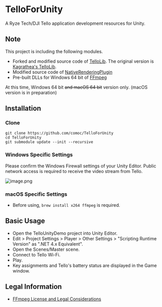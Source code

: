 # TelloForUnity

A Ryze Tech/DJI Tello application development resources for Unity.

## Note

This project is including the following modules.

* Forked and modified source code of [TelloLib](https://github.com/comoc/TelloLib). The original version is [Kagrathea's TelloLib](https://github.com/Kragrathea/TelloLib).
* Modified source code of [NativeRenderingPlugin](https://bitbucket.org/Unity-Technologies/graphicsdemos/src/default/NativeRenderingPlugin/)
* Pre-built DLLs for Windows 64 bit of [FFmpeg](https://www.ffmpeg.org/)

At this time, Windows 64 bit ~~and macOS 64 bit~~ version only. (macOS version is in preparation)

## Installation

### Clone

```
git clone https://github.com/comoc/TelloForUnity
cd TelloForUnity
git submodule update --init --recursive
```

### Windows Specific Settings

Please confirm the Windows Firewall settings of your Unity Editor. Public network access is required to receive the video stream from Tello.

![image.png](https://qiita-image-store.s3.amazonaws.com/0/39561/6e7de478-cbd8-be4f-1687-2f43135f9c10.png)

### macOS Specific Settings

* Before using, ```brew install x264 ffmpeg``` is required.

## Basic Usage

* Open the TelloUnityDemo project into Unity Editor.
* Edit > Project Settings > Player > Other Settings > "Scripting Runtime Version" as ".NET 4.x Equivalent".
* Open the Scenes/Master scene.
* Connect to Tello Wi-Fi.
* Play.
* Key assignments and Tello's battery status are displayed in the Game window.

## Legal Information

* [FFmpeg License and Legal Considerations](https://www.ffmpeg.org/legal.html)
